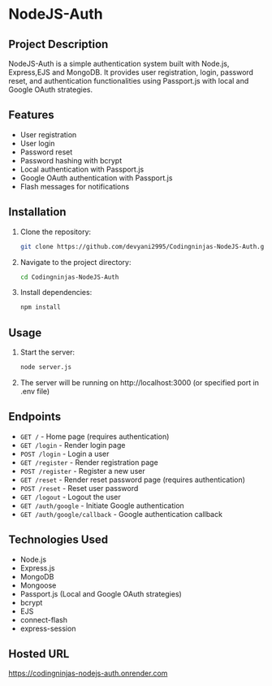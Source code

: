 # NodeJS-Auth

## Project Description
NodeJS-Auth is a simple authentication system built with Node.js, Express,EJS and MongoDB. It provides user registration, login, password reset, and authentication functionalities using Passport.js with local and Google OAuth strategies.

## Features
- User registration
- User login
- Password reset
- Password hashing with bcrypt
- Local authentication with Passport.js
- Google OAuth authentication with Passport.js
- Flash messages for notifications

## Installation
1. Clone the repository:
    ```sh
    git clone https://github.com/devyani2995/Codingninjas-NodeJS-Auth.git
    ```
2. Navigate to the project directory:
    ```sh
    cd Codingninjas-NodeJS-Auth
    ```
3. Install dependencies:
    ```sh
    npm install
    ```
## Usage
1. Start the server:
    ```sh
    node server.js
    ```
2. The server will be running on http://localhost:3000 (or specified port in .env file)

## Endpoints
- `GET /` - Home page (requires authentication)
- `GET /login` - Render login page
- `POST /login` - Login a user
- `GET /register` - Render registration page
- `POST /register` - Register a new user
- `GET /reset` - Render reset password page (requires authentication)
- `POST /reset` - Reset user password
- `GET /logout` - Logout the user
- `GET /auth/google` - Initiate Google authentication
- `GET /auth/google/callback` - Google authentication callback

## Technologies Used
- Node.js
- Express.js
- MongoDB
- Mongoose
- Passport.js (Local and Google OAuth strategies)
- bcrypt
- EJS
- connect-flash
- express-session

## Hosted URL

https://codingninjas-nodejs-auth.onrender.com